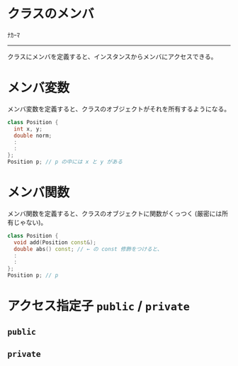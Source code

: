 # クラスのメンバ

ﾅｶｰﾏ

---

クラスにメンバを定義すると、インスタンスからメンバにアクセスできる。


# メンバ変数

メンバ変数を定義すると、クラスのオブジェクトがそれを所有するようになる。

```cpp
class Position {
  int x, y;
  double norm;
  :
  :
};
Position p; // p の中には x と y がある
```


# メンバ関数

メンバ関数を定義すると、クラスのオブジェクトに関数がくっつく (厳密には所有じゃない)。

```cpp
class Position {
  void add(Position const&);
  double abs() const; // ← の const 修飾をつけると、
  :
  :
};
Position p; // p
```


# アクセス指定子 `public` / `private`



## `public`



## `private`


